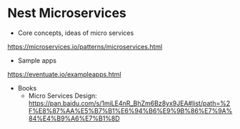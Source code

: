 # Nest Microservices

- Core concepts, ideas of micro services

https://microservices.io/patterns/microservices.html

- Sample apps

https://eventuate.io/exampleapps.html

- Books
  - Micro Services Design: https://pan.baidu.com/s/1miLE4nR_BhZm6Bz8yx9JEA#list/path=%2F%E8%87%AA%E5%B7%B1%E6%94%B6%E9%9B%86%E7%9A%84%E4%B9%A6%E7%B1%8D
